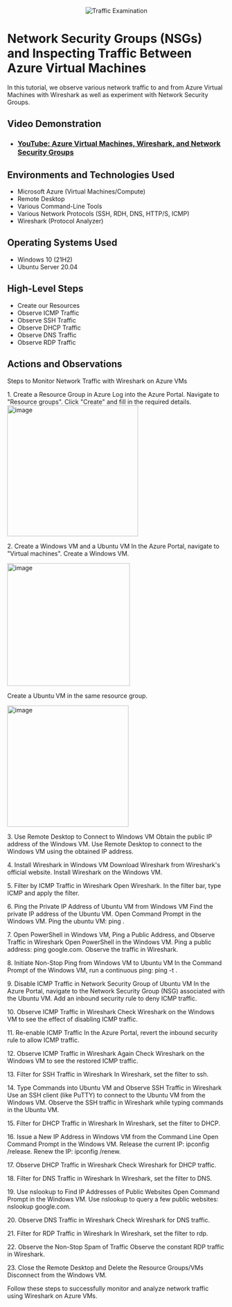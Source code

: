 <p align="center">
<img src="https://i.imgur.com/Ua7udoS.png" alt="Traffic Examination"/>
</p>

<h1>Network Security Groups (NSGs) and Inspecting Traffic Between Azure Virtual Machines</h1>
In this tutorial, we observe various network traffic to and from Azure Virtual Machines with Wireshark as well as experiment with Network Security Groups. <br />


<h2>Video Demonstration</h2>

- ### [YouTube: Azure Virtual Machines, Wireshark, and Network Security Groups](https://www.youtube.com)

<h2>Environments and Technologies Used</h2>

- Microsoft Azure (Virtual Machines/Compute)
- Remote Desktop
- Various Command-Line Tools
- Various Network Protocols (SSH, RDH, DNS, HTTP/S, ICMP)
- Wireshark (Protocol Analyzer)

<h2>Operating Systems Used </h2>

- Windows 10 (21H2)
- Ubuntu Server 20.04

<h2>High-Level Steps</h2>

- Create our Resources
- Observe ICMP Traffic
- Observe SSH Traffic
- Observe DHCP Traffic
- Observe DNS Traffic
- Observe RDP Traffic
<h2>Actions and Observations</h2>
Steps to Monitor Network Traffic with Wireshark on Azure VMs
</P>1. Create a Resource Group in Azure
Log into the Azure Portal.
Navigate to "Resource groups".
Click "Create" and fill in the required details.
<img width="302" alt="image" src="https://github.com/Angelplascencia007/azure-network-protocols/assets/168943120/96700a57-3e67-4625-ab39-4fba34e6598f">
<P>2. Create a Windows VM and a Ubuntu VM
In the Azure Portal, navigate to "Virtual machines".
Create a Windows VM.
<p><img width="283" alt="image" src="https://github.com/Angelplascencia007/azure-network-protocols/assets/168943120/47bf571b-ede2-4647-964a-a1bd61ace044"></p>  
Create a Ubuntu VM in the same resource group.
</P><img width="280" alt="image" src="https://github.com/Angelplascencia007/azure-network-protocols/assets/168943120/4ed3800a-64ed-40b8-85ef-598d329d2b27">


</P>3. Use Remote Desktop to Connect to Windows VM
Obtain the public IP address of the Windows VM.
Use Remote Desktop to connect to the Windows VM using the obtained IP address.
</P>4. Install Wireshark in Windows VM
Download Wireshark from Wireshark's official website.
Install Wireshark on the Windows VM.
</P>5. Filter by ICMP Traffic in Wireshark
Open Wireshark.
In the filter bar, type ICMP and apply the filter.
</P>6. Ping the Private IP Address of Ubuntu VM from Windows VM
Find the private IP address of the Ubuntu VM.
Open Command Prompt in the Windows VM.
Ping the ubuntu VM: ping <Linux_VM_Private_IP>.
</P>7. Open PowerShell in Windows VM, Ping a Public Address, and Observe Traffic in Wireshark
Open PowerShell in the Windows VM.
Ping a public address: ping google.com.
Observe the traffic in Wireshark.
</P>8. Initiate Non-Stop Ping from Windows VM to Ubuntu VM
In the Command Prompt of the Windows VM, run a continuous ping: ping -t <Linux_VM_Private_IP>.
</P>9. Disable ICMP Traffic in Network Security Group of Ubuntu VM
In the Azure Portal, navigate to the Network Security Group (NSG) associated with the Ubuntu VM.
Add an inbound security rule to deny ICMP traffic.
</P>10. Observe ICMP Traffic in Wireshark
Check Wireshark on the Windows VM to see the effect of disabling ICMP traffic.
</P>11. Re-enable ICMP Traffic
In the Azure Portal, revert the inbound security rule to allow ICMP traffic.
</P>12. Observe ICMP Traffic in Wireshark Again
Check Wireshark on the Windows VM to see the restored ICMP traffic.
</P>13. Filter for SSH Traffic in Wireshark
In Wireshark, set the filter to ssh.
</P>14. Type Commands into Ubuntu VM and Observe SSH Traffic in Wireshark
Use an SSH client (like PuTTY) to connect to the Ubuntu VM from the Windows VM.
Observe the SSH traffic in Wireshark while typing commands in the Ubuntu VM.
</P>15. Filter for DHCP Traffic in Wireshark
In Wireshark, set the filter to DHCP.
</P>16. Issue a New IP Address in Windows VM from the Command Line
Open Command Prompt in the Windows VM.
Release the current IP: ipconfig /release.
Renew the IP: ipconfig /renew.
</P>17. Observe DHCP Traffic in Wireshark
Check Wireshark for DHCP traffic.
</P>18. Filter for DNS Traffic in Wireshark
In Wireshark, set the filter to DNS.
</P>19. Use nslookup to Find IP Addresses of Public Websites
Open Command Prompt in the Windows VM.
Use nslookup to query a few public websites: nslookup google.com.
</P>20. Observe DNS Traffic in Wireshark
Check Wireshark for DNS traffic.
</P>21. Filter for RDP Traffic in Wireshark
In Wireshark, set the filter to rdp.
</P>22. Observe the Non-Stop Spam of Traffic
Observe the constant RDP traffic in Wireshark.
</P>23. Close the Remote Desktop and Delete the Resource Groups/VMs
Disconnect from the Windows VM.

Follow these steps to successfully monitor and analyze network traffic using Wireshark on Azure VMs.
